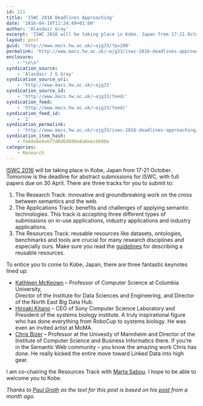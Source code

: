 ```yaml
---
id: 211
title: 'ISWC 2016 Deadlines Approaching'
date: '2016-04-19T11:24:49+01:00'
author: 'Alasdair Gray'
excerpt: 'ISWC 2016 will be taking place in Kobe, Japan from 17-21 October.&nbsp;Tomorrow is the deadline for abstract submissions for ISWC, with full papers due on 30 April. There are three tracks for you to submit to: The Research Track: innovative and groundbreaking work on the cross between semantics and the web. The Applications Track:&nbsp;benefits and [&hellip;]'
layout: post
guid: 'http://www.macs.hw.ac.uk/~ajg33/?p=280'
permalink: 'http://www.macs.hw.ac.uk/~ajg33/iswc-2016-deadlines-approaching/'
enclosure:
    - "\n\n"
syndication_source:
    - 'Alasdair J G Gray'
syndication_source_uri:
    - 'http://www.macs.hw.ac.uk/~ajg33'
syndication_source_id:
    - 'http://www.macs.hw.ac.uk/~ajg33/feed/'
syndication_feed:
    - 'http://www.macs.hw.ac.uk/~ajg33/feed/'
syndication_feed_id:
    - '1'
syndication_permalink:
    - 'http://www.macs.hw.ac.uk/~ajg33/iswc-2016-deadlines-approaching/'
syndication_item_hash:
    - fedda8e9a67fd0d6db90e8a0eecb690e
categories:
    - Research
---
```


[ISWC 2016](http://iswc2016.semanticweb.org/) will be taking place in Kobe, Japan from 17-21 October. Tomorrow is the deadline for abstract submissions for ISWC, with full papers due on 30 April. There are three tracks for you to submit to:

1. The Research Track: innovative and groundbreaking work on the cross between semantics and the web.
2. The Applications Track: benefits and challenges of applying semantic technologies. This track is accepting three different types of submissions on in-use applications, industry applications and industry applications.
3. The Resources Track: reusable resources like datasets, ontologies, benchmarks and tools are crucial for many research disciplines and especially ours. Make sure you read the [guidelines](https://dx.doi.org/10.6084/m9.figshare.2016852) for describing a reusable resources.

To entice you to come to Kobe, Japan, there are three fantastic keynotes lined up:

- [Kathleen McKeown](http://iswc2016.semanticweb.org/pages/program/keynote-mckeown.html) – Professor of Computer Science at Columbia University,  
    Director of the Institute for Data Sciences and Engineering, and Director of the North East Big Data Hub.
- [Hiroaki Kitano](http://iswc2016.semanticweb.org/pages/program/keynote-kitano.html) – CEO of Sony Computer Science Laboratory and President of the systems biology institute. A truly inspirational figure who has done everything from RoboCup to systems biology. He was even an invited artist at MoMA.
- [Chris Bizer](http://iswc2016.semanticweb.org/pages/program/keynote-bizer.html) – Professor at the Univesity of Mannheim and Director of the Institute of Computer Science and Business Informatics there. If you’re in the Semantic Web community – you know the amazing work Chris has done. He really kicked the entire move toward Linked Data into high gear.

I am co-chairing the Resources Track with [Marta Sabou](https://martasabou.wordpress.com/). I hope to be able to welcome you to Kobe.

*Thanks to [Paul Groth](https://thinklinks.wordpress.com/) as the text for this post is based on his [post](https://thinklinks.wordpress.com/2016/03/30/iswc-2016-submissions-1-month-away/) from a month ago.*